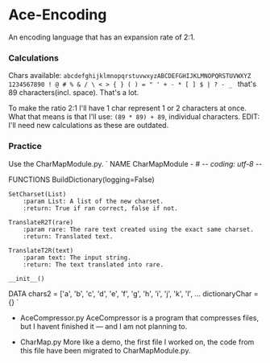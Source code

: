 # Ace-Encoding
An encoding language that has an expansion rate of 2:1.

### Calculations
Chars available: `abcdefghijklmnopqrstuvwxyzABCDEFGHIJKLMNOPQRSTUVWXYZ 1234567890 ! @ # % & / \ < > { } ( ) = " ' + - * [ ] $ | ? - _ ` that's 89 characters(incl. space). That's a lot.

To make the ratio 2:1 I'll have 1 char represent 1 or 2 characters at once. What that means is that I'll use:
`(89 * 89) + 89`, individual characters. EDIT: I'll need new calculations as these are outdated.

### Practice
Use the CharMapModule.py.
`
NAME
    CharMapModule - # -*- coding: utf-8 -*-

FUNCTIONS
    BuildDictionary(logging=False)

    SetCharset(List)
        :param List: A list of the new charset.
        :return: True if ran correct, false if not.

    TranslateR2T(rare)
        :param rare: The rare text created using the exact same charset.
        :return: Translated text.

    TranslateT2R(text)
        :param text: The input string.
        :return: The text translated into rare.

    __init__()

DATA
    chars2 = ['a', 'b', 'c', 'd', 'e', 'f', 'g', 'h', 'i', 'j', 'k', 'l', ...
    dictionaryChar = {}
`
- AceCompressor.py
AceCompressor is a program that compresses files, but I havent finished it — and I am not planning to.

- CharMap.py
More like a demo, the first file I worked on, the code from this file have been migrated to CharMapModule.py.
